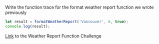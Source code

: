 Write the function trace for the format weather report function we wrote previously

```js
let result = formatWeatherReport('Vancouver', 6, true);
console.log(result);
```
[Link](https://github.com/McLarenCollege/foundations_public/blob/main/weather-report-function.md) to the Weather Report Function Challenge


